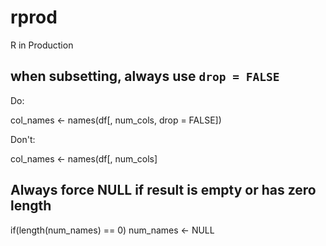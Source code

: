 # rprod
R in Production


## when subsetting, always use `drop = FALSE`

Do: 

   col_names <- names(df[, num_cols, drop = FALSE])
  
Don't: 

   col_names <- names(df[, num_cols]


## Always force NULL if result is empty or has zero length

   if(length(num_names) == 0) num_names <- NULL

